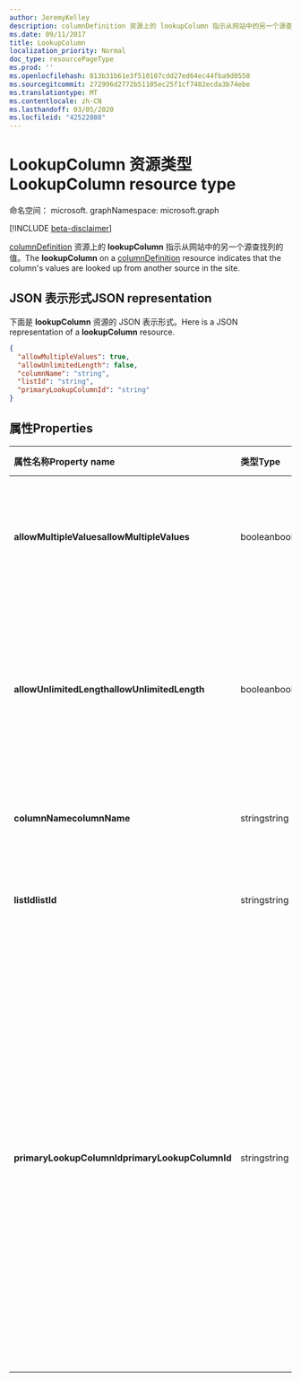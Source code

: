 ```yaml
---
author: JeremyKelley
description: columnDefinition 资源上的 lookupColumn 指示从网站中的另一个源查找列的值。
ms.date: 09/11/2017
title: LookupColumn
localization_priority: Normal
doc_type: resourcePageType
ms.prod: ''
ms.openlocfilehash: 813b31b61e3f510107cdd27ed64ec44fba9d0550
ms.sourcegitcommit: 272996d2772b51105ec25f1cf7482ecda3b74ebe
ms.translationtype: MT
ms.contentlocale: zh-CN
ms.lasthandoff: 03/05/2020
ms.locfileid: "42522888"
---
```

# <a name="lookupcolumn-resource-type"></a><span data-ttu-id="d9037-103">LookupColumn 资源类型</span><span class="sxs-lookup"><span data-stu-id="d9037-103">LookupColumn resource type</span></span>

<span data-ttu-id="d9037-104">命名空间： microsoft. graph</span><span class="sxs-lookup"><span data-stu-id="d9037-104">Namespace: microsoft.graph</span></span>

[!INCLUDE [beta-disclaimer](../../includes/beta-disclaimer.md)]

<span data-ttu-id="d9037-105">[columnDefinition](columndefinition.md) 资源上的 **lookupColumn** 指示从网站中的另一个源查找列的值。</span><span class="sxs-lookup"><span data-stu-id="d9037-105">The **lookupColumn** on a [columnDefinition](columndefinition.md) resource indicates that the column's values are looked up from another source in the site.</span></span>

## <a name="json-representation"></a><span data-ttu-id="d9037-106">JSON 表示形式</span><span class="sxs-lookup"><span data-stu-id="d9037-106">JSON representation</span></span>

<span data-ttu-id="d9037-107">下面是 **lookupColumn** 资源的 JSON 表示形式。</span><span class="sxs-lookup"><span data-stu-id="d9037-107">Here is a JSON representation of a **lookupColumn** resource.</span></span>
<!-- { "blockType": "resource", "@odata.type": "microsoft.graph.lookupColumn" } -->

```json
{
  "allowMultipleValues": true,
  "allowUnlimitedLength": false,
  "columnName": "string",
  "listId": "string",
  "primaryLookupColumnId": "string"
}
```

## <a name="properties"></a><span data-ttu-id="d9037-108">属性</span><span class="sxs-lookup"><span data-stu-id="d9037-108">Properties</span></span>

| <span data-ttu-id="d9037-109">属性名称</span><span class="sxs-lookup"><span data-stu-id="d9037-109">Property name</span></span>             | <span data-ttu-id="d9037-110">类型</span><span class="sxs-lookup"><span data-stu-id="d9037-110">Type</span></span>    | <span data-ttu-id="d9037-111">说明</span><span class="sxs-lookup"><span data-stu-id="d9037-111">Description</span></span>
|:--------------------------|:--------|:---------------------------------------
| <span data-ttu-id="d9037-112">**allowMultipleValues**</span><span class="sxs-lookup"><span data-stu-id="d9037-112">**allowMultipleValues**</span></span>   | <span data-ttu-id="d9037-113">boolean</span><span class="sxs-lookup"><span data-stu-id="d9037-113">boolean</span></span> | <span data-ttu-id="d9037-114">指示是否可以从源中选择多个值。</span><span class="sxs-lookup"><span data-stu-id="d9037-114">Indicates whether multiple values can be selected from the source.</span></span>
| <span data-ttu-id="d9037-115">**allowUnlimitedLength**</span><span class="sxs-lookup"><span data-stu-id="d9037-115">**allowUnlimitedLength**</span></span>  | <span data-ttu-id="d9037-116">boolean</span><span class="sxs-lookup"><span data-stu-id="d9037-116">boolean</span></span> | <span data-ttu-id="d9037-117">指示列中的值是否可以超过 255 个字符的标准限制。</span><span class="sxs-lookup"><span data-stu-id="d9037-117">Indicates whether values in the column should be able to exceed the standard limit of 255 characters.</span></span>
| <span data-ttu-id="d9037-118">**columnName**</span><span class="sxs-lookup"><span data-stu-id="d9037-118">**columnName**</span></span>            | <span data-ttu-id="d9037-119">string</span><span class="sxs-lookup"><span data-stu-id="d9037-119">string</span></span>  | <span data-ttu-id="d9037-120">查找源列的名称。</span><span class="sxs-lookup"><span data-stu-id="d9037-120">The name of the lookup source column.</span></span>
| <span data-ttu-id="d9037-121">**listId**</span><span class="sxs-lookup"><span data-stu-id="d9037-121">**listId**</span></span>                | <span data-ttu-id="d9037-122">string</span><span class="sxs-lookup"><span data-stu-id="d9037-122">string</span></span>  | <span data-ttu-id="d9037-123">查找源列表的唯一标识符。</span><span class="sxs-lookup"><span data-stu-id="d9037-123">The unique identifier of the lookup source list.</span></span>
| <span data-ttu-id="d9037-124">**primaryLookupColumnId**</span><span class="sxs-lookup"><span data-stu-id="d9037-124">**primaryLookupColumnId**</span></span> | <span data-ttu-id="d9037-125">string</span><span class="sxs-lookup"><span data-stu-id="d9037-125">string</span></span>  | <span data-ttu-id="d9037-126">如果已指定，则此列为*辅助查找*，同时从*主查找*查找的列表项中拉取一个附加字段。</span><span class="sxs-lookup"><span data-stu-id="d9037-126">If specified, this column is a *secondary lookup*, pulling an additional field from the list item looked up by the *primary lookup*.</span></span> <span data-ttu-id="d9037-127">使用*主查找*查找的列表项作为此处列出的列的源。</span><span class="sxs-lookup"><span data-stu-id="d9037-127">Use the list item looked up by the *primary* as the source for the column named here.</span></span>

<!--
{
  "type": "#page.annotation",
  "description": "",
  "keywords": "",
  "section": "documentation",
  "tocPath": "Resources/LookupColumn",
  "suppressions": []
}
-->
